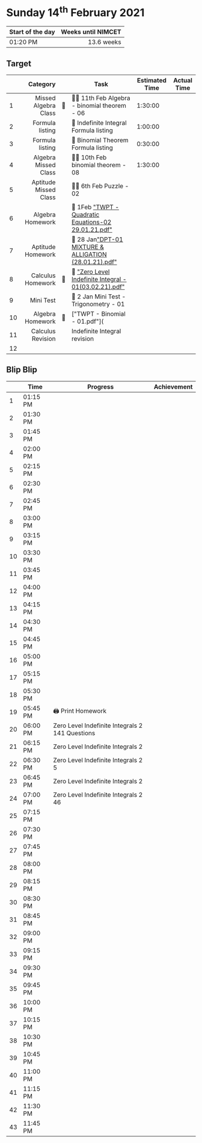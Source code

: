 # Sunday 14<sup>th</sup> February 2021

| Start of the day | Weeks until NIMCET |
| ---------------- | -----------------: |
| 01:20 PM | 13.6 weeks |

## Target
|  |Category|      |Task| Estimated Time | Actual Time |
| - | -: | - | - | - | - |
| 1 |  Missed Algebra Class  |  🔼  |  👨‍🏫 11th Feb Algebra \- binomial theorem - 06  |  1:30:00  |               |
| 2 |  Formula listing  |    |  📃 Indefinite Integral Formula listing  |  1:00:00  |               |
| 3 |  Formula listing  |    |  📃 Binomial Theorem Formula listing  |  0:30:00  |    |
| 4 |  Algebra Missed Class  |   |  👨‍🏫 10th Feb binomial theorem - 08  |  1:30:00  |   |
| 5 |  Aptitude Missed Class  |   |  👨‍🏫 6th Feb Puzzle - 02  |    |   |
| 6 |  Algebra Homework  |   |  📒 1Feb ["TWPT -Quadratic Equations-02 29.01.21.pdf"](https://live.impetusgurukul.com/?route=item/descriptivetest&file=aHR0cDovL3RyLWF0dGFjaG1lbnRzLnMzLWFwLXNvdXRoZWFzdC0xLmFtYXpvbmF3cy5jb20vQVMvMjIzZDMyL3F1ZS8wMjU4N2NhNmRjMzcwLVRXUFQgLSBRdWFkcmF0aWMgRXF1YXRpb25zLTAyIDI5LjAxLjIxLnBkZg==)  |    |   |
| 7 |  Aptitude Homework  |   |  📒 28 Jan["DPT-01 MIXTURE & ALLIGATION (28.01.21).pdf"](https://live.impetusgurukul.com/?route=item/descriptivetest&file=aHR0cDovL3RyLWF0dGFjaG1lbnRzLnMzLWFwLXNvdXRoZWFzdC0xLmFtYXpvbmF3cy5jb20vQVMvMjIzZDMyL3F1ZS8wMjU4NzRkZmM0OGMzLURQVC0wMSBNSVhUVVJFICYgQUxMSUdBVElPTiAoMjguMDEuMjEpLnBkZg==)  |    |   |
| 8 |  Calculus Homework  |  🔼  |  📒 ["Zero Level Indefinite Integral - 01(03.02.21).pdf"](https://live.impetusgurukul.com/?route=item/descriptivetest&file=aHR0cDovL3RyLWF0dGFjaG1lbnRzLnMzLWFwLXNvdXRoZWFzdC0xLmFtYXpvbmF3cy5jb20vQVMvMjIzZDMyL3F1ZS8wMjU4YTRiY2Y4MjFkLVplcm8gTGV2ZWwgSW5kZWZpbml0ZSBJbnRlZ3JhbCAtIDAxKDAzLjAyLjIxKS5wZGY=)  |    |   |
| 9 |  Mini Test  |   |  🧪 2 Jan Mini Test - Trigonometry - 01  |    |   |
| 10 |  Algebra Homework  |  🔼  |  ["TWPT - Binomial - 01.pdf"](  |    |   |
| 11 |  Calculus Revision  |   |  Indefinite Integral revision  |    |   |
| 12 |    |   |    |    |   |


## Blip Blip

| |Time|Progress| Achievement   |
| - | - | - | - |
| 1 | 01:15 PM | | |
| 2 | 01:30 PM | | |
| 3 | 01:45 PM | | |
| 4 | 02:00 PM | | |
| 5 | 02:15 PM | | |
| 6 | 02:30 PM | | |
| 7 | 02:45 PM | | |
| 8 | 03:00 PM | | |
| 9 | 03:15 PM | | |
| 10 | 03:30 PM | | |
| 11 | 03:45 PM | | |
| 12 | 04:00 PM | | |
| 13 | 04:15 PM | | |
| 14 | 04:30 PM | | |
| 15 | 04:45 PM | | |
| 16 | 05:00 PM | | |
| 17 | 05:15 PM | | |
| 18 | 05:30 PM | | |
| 19 | 05:45 PM | 🖨 Print Homework | |
| 20 | 06:00 PM | Zero Level Indefinite Integrals 2 141 Questions | |
| 21 | 06:15 PM | Zero Level Indefinite Integrals 2 | |
| 22 | 06:30 PM | Zero Level Indefinite Integrals 2 5 | |
| 23 | 06:45 PM | Zero Level Indefinite Integrals 2 | |
| 24 | 07:00 PM | Zero Level Indefinite Integrals 2 46 | |
| 25 | 07:15 PM | | |
| 26 | 07:30 PM | | |
| 27 | 07:45 PM | | |
| 28 | 08:00 PM | | |
| 29 | 08:15 PM | | |
| 30 | 08:30 PM | | |
| 31 | 08:45 PM | | |
| 32 | 09:00 PM | | |
| 33 | 09:15 PM | | |
| 34 | 09:30 PM | | |
| 35 | 09:45 PM | | |
| 36 | 10:00 PM | | |
| 37 | 10:15 PM | | |
| 38 | 10:30 PM | | |
| 39 | 10:45 PM | | |
| 40 | 11:00 PM | | |
| 41 | 11:15 PM | | |
| 42 | 11:30 PM | | |
| 43 | 11:45 PM | | |

